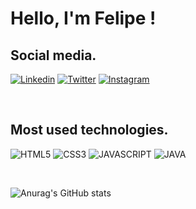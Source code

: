 # Hello, I'm Felipe !

## Social media.
[![Linkedin](https://img.shields.io/badge/LinkedIn-0077B5?style=for-the-badge&logo=linkedin&logoColor=white)](https://www.linkedin.com/in/felipe-santos-235030227/ )
[![Twitter](https://img.shields.io/badge/Twitter-1DA1F2?style=for-the-badge&logo=twitter&logoColor=white)](https://twitter.com/felipicincoo)
[![Instagram](https://img.shields.io/badge/Instagram-E4405F?style=for-the-badge&logo=instagram&logoColor=white)](https://www.instagram.com/marcelinofelipe_/?hl=pt-br)

<br>

## Most used technologies.
![HTML5](https://img.shields.io/badge/HTML5-E34F26?style=for-the-badge&logo=html5&logoColor=white)
![CSS3](https://img.shields.io/badge/CSS3-1572B6?style=for-the-badge&logo=css3&logoColor=white)
![JAVASCRIPT](https://img.shields.io/badge/JavaScript-F7DF1E?style=for-the-badge&logo=javascript&logoColor=black)
![JAVA](https://img.shields.io/badge/Java-ED8B00?style=for-the-badge&logo=java&logoColor=white)

<br>

![Anurag's GitHub stats](https://github-readme-stats.vercel.app/api?username=felipesantos5&show_icons=true&theme=radical)
